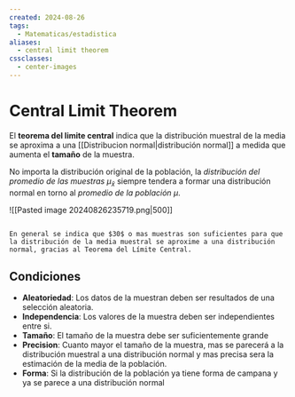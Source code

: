```yaml
---
created: 2024-08-26
tags:
  - Matematicas/estadistica
aliases:
  - central limit theorem
cssclasses:
  - center-images
---
```

# Central Limit Theorem
El **teorema del limite central** indica que la distribución muestral de la media se aproxima a una [[Distribucion normal|distribución normal]] a medida que aumenta el **tamaño** de la muestra.

No importa la distribución original de la población, la *distribución del promedio de las muestras* $\mu_\bar{x}$  siempre tendera a formar una distribución normal en torno al *promedio de la población* $\mu$.

![[Pasted image 20240826235719.png|500]]

```ad-note

En general se indica que $30$ o mas muestras son suficientes para que la distribución de la media muestral se aproxime a una distribución normal, gracias al Teorema del Límite Central.

```

## Condiciones
- **Aleatoriedad**: Los datos de la muestran deben ser resultados de una selección aleatoria. 
- **Independencia**: Los valores de la muestra deben ser independientes entre si.
- **Tamaño**: El tamaño de la muestra debe ser suficientemente grande
- **Precision**: Cuanto mayor el tamaño de la muestra, mas se parecerá a la distribución muestral a una distribución normal y mas precisa sera la estimación de la media de la población.
- **Forma**: Si la distribución de la población ya tiene forma de campana y ya se parece a una distribución normal     